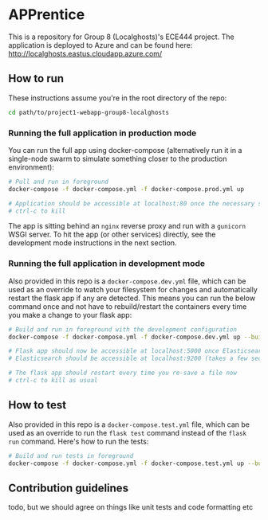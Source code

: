 # APPrentice

This is a repository for Group 8 (Localghosts)'s ECE444 project. 
The application is deployed to Azure and can be found here: http://localghosts.eastus.cloudapp.azure.com/

## How to run

These instructions assume you're in the root directory of the repo:

```sh
cd path/to/project1-webapp-group8-localghosts
```

### Running the full application in production mode

You can run the full app using docker-compose (alternatively run it in a single-node swarm to simulate something closer to the production environment):

```sh
# Pull and run in foreground
docker-compose -f docker-compose.yml -f docker-compose.prod.yml up

# Application should be accessible at localhost:80 once the necessary services are up
# ctrl-c to kill
```

The app is sitting behind an `nginx` reverse proxy and run with a `gunicorn` WSGI server. To hit the app (or other services) directly, see the development mode instructions in the next section.

### Running the full application in development mode

Also provided in this repo is a `docker-compose.dev.yml` file, which can be used as an override to watch your filesystem for changes and automatically restart the flask app if any are detected. This means you can run the below command once and not have to rebuild/restart the containers every time you make a change to your flask app:

```sh
# Build and run in foreground with the development configuration
docker-compose -f docker-compose.yml -f docker-compose.dev.yml up --build

# Flask app should now be accessible at localhost:5000 once Elasticsearch is up
# Elasticsearch should be accessible at localhost:9200 (takes a few seconds to start up, please wait)

# The flask app should restart every time you re-save a file now
# ctrl-c to kill as usual
```

## How to test

Also provided in this repo is a `docker-compose.test.yml` file, which can be used as an override to run the `flask test` command instead of the `flask run` command. Here's how to run the tests:

```sh
# Build and run tests in foreground
docker-compose -f docker-compose.yml -f docker-compose.test.yml up --build --exit-code-from app
```

## Contribution guidelines

todo, but we should agree on things like unit tests and code formatting etc